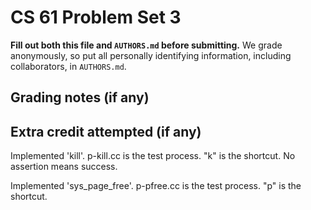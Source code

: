 CS 61 Problem Set 3
===================

**Fill out both this file and `AUTHORS.md` before submitting.** We grade
anonymously, so put all personally identifying information, including
collaborators, in `AUTHORS.md`.

Grading notes (if any)
----------------------



Extra credit attempted (if any)
-------------------------------
Implemented 'kill'. p-kill.cc is the test process. "k" is the shortcut. No assertion means success. 

Implemented 'sys_page_free'. p-pfree.cc is the test process. "p" is the shortcut. 

